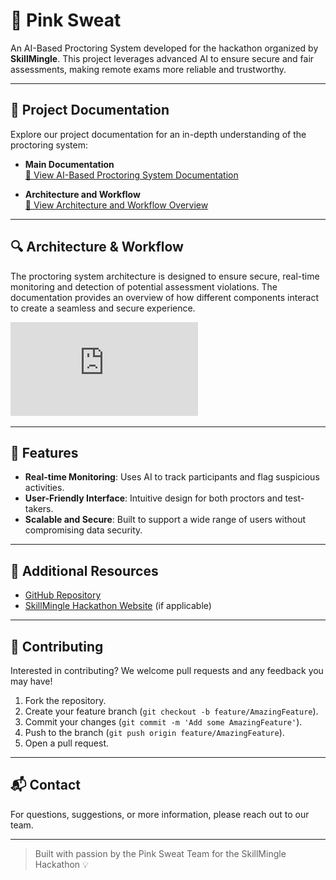 # 🌸 Pink Sweat

An AI-Based Proctoring System developed for the hackathon organized by **SkillMingle**. This project leverages advanced AI to ensure secure and fair assessments, making remote exams more reliable and trustworthy.

---

## 📄 Project Documentation

Explore our project documentation for an in-depth understanding of the proctoring system:

- **Main Documentation**  
  [📘 View AI-Based Proctoring System Documentation](https://github.com/Hiteshydv001/Pink_sweat/blob/main/AI-Based-Proctoring-System-For-Secure-Assesments_pink_sweat_team.pdf)

- **Architecture and Workflow**  
  [📐 View Architecture and Workflow Overview](https://github.com/Hiteshydv001/Pink_sweat/blob/main/Architecture%20and%20Workflow%20Overview.pdf)

---

## 🔍 Architecture & Workflow

The proctoring system architecture is designed to ensure secure, real-time monitoring and detection of potential assessment violations. The documentation provides an overview of how different components interact to create a seamless and secure experience.

![Architecture and Workflow Diagram](https://github.com/Hiteshydv001/Pink_sweat/blob/main/Architecture%20and%20Workflow%20Overview.pdf)

---

## 🚀 Features

- **Real-time Monitoring**: Uses AI to track participants and flag suspicious activities.
- **User-Friendly Interface**: Intuitive design for both proctors and test-takers.
- **Scalable and Secure**: Built to support a wide range of users without compromising data security.

---

## 📂 Additional Resources

- [GitHub Repository](https://github.com/Hiteshydv001/Pink_sweat)
- [SkillMingle Hackathon Website](https://www.skillmingle.com/hackathon) (if applicable)

---

## 🤝 Contributing

Interested in contributing? We welcome pull requests and any feedback you may have!

1. Fork the repository.
2. Create your feature branch (`git checkout -b feature/AmazingFeature`).
3. Commit your changes (`git commit -m 'Add some AmazingFeature'`).
4. Push to the branch (`git push origin feature/AmazingFeature`).
5. Open a pull request.

---

## 📬 Contact

For questions, suggestions, or more information, please reach out to our team.

---

> Built with passion by the Pink Sweat Team for the SkillMingle Hackathon 💡
